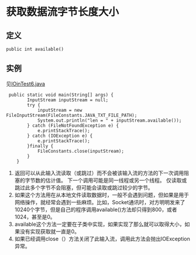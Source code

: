 # 获取数据流字节长度大小
## 定义
```
public int available()
```
## 实例
见[IOinTest6.java](#)
```
 public static void main(String[] args) {
        InputStream inputStream = null;
        try {
            inputStream = new FileInputStream(FileConstants.JAVA_TXT_FILE_PATH);
            System.out.println("len = " + inputStream.available());
        } catch (FileNotFoundException e) {
            e.printStackTrace();
        } catch (IOException e) {
            e.printStackTrace();
        }finally {
            FileConstants.close(inputStream);
        }
    }
```
1. 返回可以从此输入流读取（或跳过）而不会被该输入流的方法的下一次调用阻塞的字节数的估计值。 下一个调用可能是同一线程或另一个线程。 仅读取或跳过此多个字节不会阻塞，但可能会读取或跳过较少的字节。
2. 如果这个方法用在从本地文件读取数据时，一般不会遇到问题，但如果是用于网络操作，就经常会遇到一些麻烦。比如，Socket通讯时，对方明明发来了10240个字节，但是自己的程序调用available()方法却只得到800，或者1024，甚至是0。
3. available这个方法一定要在子类中实现，如果实现了那么就可以取得大小，如果没有实现获取就一直是0。
4. 如果已经调用close（）方法关闭了此输入流，调用此方法会抛出IOException异常。